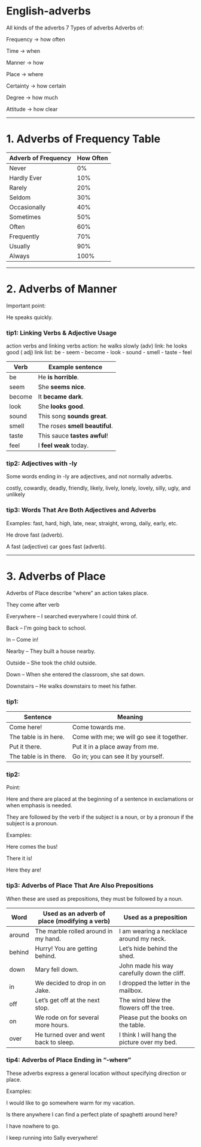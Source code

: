 # English-adverbs
All kinds of the adverbs
7 Types of adverbs
Adverbs of:

Frequency → how often

Time → when

Manner → how

Place → where

Certainty → how certain

Degree → how much

Attitude → how clear

---
# 1. Adverbs of Frequency Table
| **Adverb of Frequency** | **How Often** |
| ----------------------- | ------------- |
| Never                   | 0%            |
| Hardly Ever             | 10%           |
| Rarely                  | 20%           |
| Seldom                  | 30%           |
| Occasionally            | 40%           |
| Sometimes               | 50%           |
| Often                   | 60%           |
| Frequently              | 70%           |
| Usually                 | 90%           |
| Always                  | 100%          |
---
# 2. Adverbs of Manner
Important point:

He speaks quickly.

### tip1: Linking Verbs & Adjective Usage
action verbs and linking verbs
action: he walks slowly (adv)
link: he looks good ( adj) 
link list: be - seem - become - look - sound - smell - taste - feel 

| **Verb** | **Example sentence**           |
| -------- | ------------------------------ |
| be       | He **is horrible**.            |
| seem     | She **seems nice**.            |
| become   | It **became dark**.            |
| look     | She **looks good**.            |
| sound    | This song **sounds great**.    |
| smell    | The roses **smell beautiful**. |
| taste    | This sauce **tastes awful**!   |
| feel     | I **feel weak** today.         |

### tip2: Adjectives with -ly
Some words ending in -ly are adjectives, and not normally adverbs.

costly, cowardly, deadly, friendly, likely, lively, lonely, lovely, silly, ugly, and unlikely

### tip3: Words That Are Both Adjectives and Adverbs
Examples: fast, hard, high, late, near, straight, wrong, daily, early, etc.

He drove fast (adverb).

A fast (adjective) car goes fast (adverb).


---
# 3. Adverbs of Place
Adverbs of Place describe “where” an action takes place.

They come after verb

Everywhere – I searched everywhere I could think of.

Back – I'm going back to school.

In – Come in!

Nearby – They built a house nearby.

Outside – She took the child outside.

Down – When she entered the classroom, she sat down.

Downstairs – He walks downstairs to meet his father.

### tip1:

| **Sentence**           | **Meaning**                               |
| ---------------------- | ----------------------------------------- |
| Come here!             | Come towards me.                          |
| The table is in here.  | Come with me; we will go see it together. |
| Put it there.          | Put it in a place away from me.           |
| The table is in there. | Go in; you can see it by yourself.        |

### tip2:

Point:

Here and there are placed at the beginning of a sentence in exclamations or when emphasis is needed.

They are followed by the verb if the subject is a noun, or by a pronoun if the subject is a pronoun.

Examples:

Here comes the bus!

There it is!

Here they are!


### tip3: Adverbs of Place That Are Also Prepositions

When these are used as prepositions, they must be followed by a noun.

| **Word** | **Used as an adverb of place (modifying a verb)** | **Used as a preposition**                    |
| -------- | ------------------------------------------------- | -------------------------------------------- |
| around   | The marble rolled around in my hand.              | I am wearing a necklace around my neck.      |
| behind   | Hurry! You are getting behind.                    | Let’s hide behind the shed.                  |
| down     | Mary fell down.                                   | John made his way carefully down the cliff.  |
| in       | We decided to drop in on Jake.                    | I dropped the letter in the mailbox.         |
| off      | Let’s get off at the next stop.                   | The wind blew the flowers off the tree.      |
| on       | We rode on for several more hours.                | Please put the books on the table.           |
| over     | He turned over and went back to sleep.            | I think I will hang the picture over my bed. |

### tip4: Adverbs of Place Ending in “-where”
These adverbs express a general location without specifying direction or place.

Examples:

I would like to go somewhere warm for my vacation.

Is there anywhere I can find a perfect plate of spaghetti around here?

I have nowhere to go.

I keep running into Sally everywhere!


